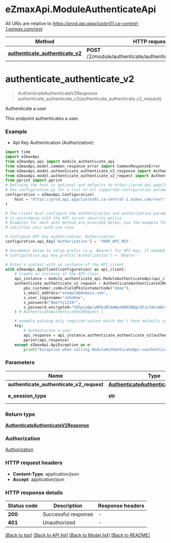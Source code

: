 # eZmaxApi.ModuleAuthenticateApi

All URIs are relative to *https://prod.api.appcluster01.ca-central-1.ezmax.com/rest*

Method | HTTP request | Description
------------- | ------------- | -------------
[**authenticate_authenticate_v2**](ModuleAuthenticateApi.md#authenticate_authenticate_v2) | **POST** /2/module/authenticate/authenticate/{eSessionType} | Authenticate a user


# **authenticate_authenticate_v2**
> AuthenticateAuthenticateV2Response authenticate_authenticate_v2(authenticate_authenticate_v2_request)

Authenticate a user

This endpoint authenticates a user.

### Example

* Api Key Authentication (Authorization):

```python
import time
import eZmaxApi
from eZmaxApi.api import module_authenticate_api
from eZmaxApi.model.common_response_error import CommonResponseError
from eZmaxApi.model.authenticate_authenticate_v2_response import AuthenticateAuthenticateV2Response
from eZmaxApi.model.authenticate_authenticate_v2_request import AuthenticateAuthenticateV2Request
from pprint import pprint
# Defining the host is optional and defaults to https://prod.api.appcluster01.ca-central-1.ezmax.com/rest
# See configuration.py for a list of all supported configuration parameters.
configuration = eZmaxApi.Configuration(
    host = "https://prod.api.appcluster01.ca-central-1.ezmax.com/rest"
)

# The client must configure the authentication and authorization parameters
# in accordance with the API server security policy.
# Examples for each auth method are provided below, use the example that
# satisfies your auth use case.

# Configure API key authorization: Authorization
configuration.api_key['Authorization'] = 'YOUR_API_KEY'

# Uncomment below to setup prefix (e.g. Bearer) for API key, if needed
# configuration.api_key_prefix['Authorization'] = 'Bearer'

# Enter a context with an instance of the API client
with eZmaxApi.ApiClient(configuration) as api_client:
    # Create an instance of the API class
    api_instance = module_authenticate_api.ModuleAuthenticateApi(api_client)
    authenticate_authenticate_v2_request = AuthenticateAuthenticateV2Request(
        pks_customer_code=FieldPksCustomerCode("demo"),
        s_email_address="example@domain.com",
        s_user_loginname="JohnDoe",
        s_password="Qwerty1234!",
        s_password_encrypted="VGhpcyBpcyBhbiBlbmNyeXB0ZWQgcGFzc3dvcmQ=",
    ) # AuthenticateAuthenticateV2Request | 

    # example passing only required values which don't have defaults set
    try:
        # Authenticate a user
        api_response = api_instance.authenticate_authenticate_v2(authenticate_authenticate_v2_request)
        pprint(api_response)
    except eZmaxApi.ApiException as e:
        print("Exception when calling ModuleAuthenticateApi->authenticate_authenticate_v2: %s\n" % e)
```


### Parameters

Name | Type | Description  | Notes
------------- | ------------- | ------------- | -------------
 **authenticate_authenticate_v2_request** | [**AuthenticateAuthenticateV2Request**](AuthenticateAuthenticateV2Request.md)|  |
 **e_session_type** | **str**|  | defaults to "ezsignuser"

### Return type

[**AuthenticateAuthenticateV2Response**](AuthenticateAuthenticateV2Response.md)

### Authorization

[Authorization](../README.md#Authorization)

### HTTP request headers

 - **Content-Type**: application/json
 - **Accept**: application/json


### HTTP response details

| Status code | Description | Response headers |
|-------------|-------------|------------------|
**200** | Successful response |  -  |
**401** | Unauthorized |  -  |

[[Back to top]](#) [[Back to API list]](../README.md#documentation-for-api-endpoints) [[Back to Model list]](../README.md#documentation-for-models) [[Back to README]](../README.md)

